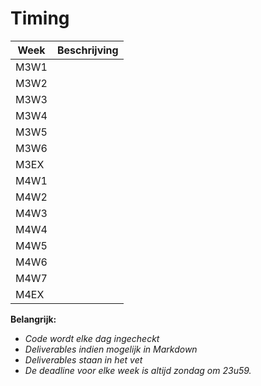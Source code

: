 # Timing

|Week     |Beschrijving                                                       | 
|---      |---                                                                | 
|M3W1     |                                                                   |
|M3W2     |                                                                   | 
|M3W3     |                                                                   |
|M3W4     |                                                                   |
|M3W5     |                                                                   |
|M3W6     |                                                                   |
|M3EX     |                                                                   |
|M4W1     |                                                                   |
|M4W2     |                                                                   | 
|M4W3     |                                                                   | 
|M4W4     |                                                                   |   
|M4W5     |                                                                   |
|M4W6     |                                                                   | 
|M4W7     |                                                                   |
|M4EX     |                                                                   |

**Belangrijk:**
* *Code wordt elke dag ingecheckt*
* *Deliverables indien mogelijk in Markdown*
* *Deliverables staan in het vet*  
* *De deadline voor elke week is altijd zondag om 23u59.*

